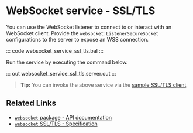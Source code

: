# WebSocket service - SSL/TLS

You can use the WebSocket listener to connect to or interact with an WebSocket client. Provide the `websocket:ListenerSecureSocket` configurations to the server to expose an WSS connection.

::: code websocket_service_ssl_tls.bal :::

Run the service by executing the command below.

::: out websocket_service_ssl_tls.server.out :::

>**Tip:** You can invoke the above service via the [sample SSL/TLS client](/learn/by-example/websocket-client-ssl-tls/).

## Related Links
- [`websocket` package - API documentation](https://lib.ballerina.io/ballerina/websocket/latest)
- [`websocket` SSL/TLS - Specification](/spec/websocket/#5-securing-the-websocket-connections)